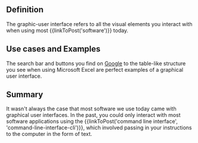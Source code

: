 ## Definition
The graphic-user interface refers to all the visual elements you interact with when using most {{linkToPost('software')}} today.

## Use cases and Examples
The search bar and buttons you find on [Google](https://www.google.com/) to the table-like structure you see when using Microsoft Excel are perfect examples of a graphical user interface.

## Summary
It wasn't always the case that most software we use today came with graphical user interfaces. In the past, you could only interact with most software applications using the {{linkToPost('command line interface', 'command-line-interface-cli')}}, which involved passing in your instructions to the computer in the form of text.